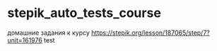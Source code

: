 # stepik_auto_tests_course
домашние задания к курсу
https://stepik.org/lesson/187065/step/7?unit=161976
test
